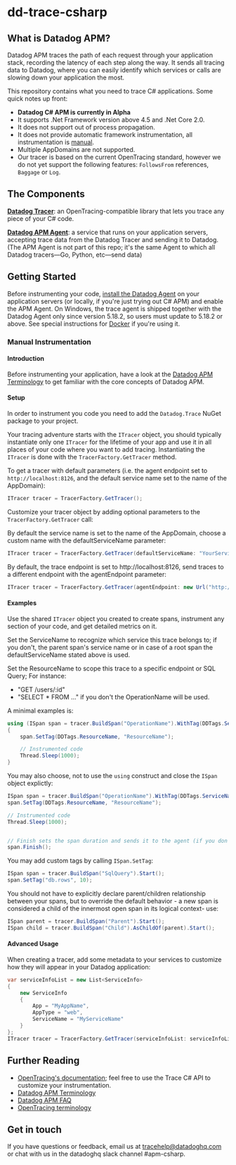 # dd-trace-csharp

## What is Datadog APM?

Datadog APM traces the path of each request through your application stack, recording the latency of each step along the way. It sends all tracing data to Datadog, where you can easily identify which services or calls are slowing down your application the most.

This repository contains what you need to trace C# applications. Some quick notes up front:

- **Datadog C# APM is currently in Alpha**
- It supports .Net Framework version above 4.5 and .Net Core 2.0.
- It does not support out of process propagation.
- It does not provide automatic framework instrumentation, all instrumentation is [manual](#manual-instrumentation).
- Multiple AppDomains are not supported.
- Our tracer is based on the current OpenTracing standard, however we do not yet support the following features: `FollowsFrom` references, `Baggage` or `Log`.

## The Components


**[Datadog Tracer](https://github.com/DataDog/dd-trace-csharp)**: an OpenTracing-compatible library that lets you trace any piece of your C# code.

**[Datadog APM Agent](https://github.com/DataDog/datadog-trace-agent)**: a service that runs on your application servers, accepting trace data from the Datadog Tracer and sending it to Datadog. (The APM Agent is not part of this repo; it's the same Agent to which all Datadog tracers—Go, Python, etc—send data)

## Getting Started

Before instrumenting your code, [install the Datadog Agent](https://app.datadoghq.com/account/settings#agent) on your application servers (or locally, if you're just trying out C# APM) and enable the APM Agent. On Windows, the trace agent is shipped together with the Datadog Agent only since version 5.18.2, so users must update to 5.18.2 or above. See special instructions for [Docker](https://github.com/DataDog/docker-dd-agent#tracing--apm) if you're using it.

### Manual Instrumentation

#### Introduction

Before instrumenting your application, have a look at the [Datadog APM Terminology](https://docs.datadoghq.com/tracing/terminology/) to get familiar with the core concepts of Datadog APM.

#### Setup

In order to instrument you code you need to add the `Datadog.Trace` NuGet package to your project.

Your tracing adventure starts with the `ITracer` object, you should typically instantiate only one `ITracer` for the lifetime of your app and use it in all places of your code where you want to add tracing. Instantiating the `ITracer` is done with the `TracerFactory.GetTracer` method.

To get a tracer with default parameters (i.e. the agent endpoint set to `http://localhost:8126`, and the default service name set to the name of the AppDomain):

```csharp
ITracer tracer = TracerFactory.GetTracer();
```

Customize your tracer object by adding optional parameters to the `TracerFactory.GetTracer` call:

By default the service name is set to the name of the AppDomain, choose a custom name with the defaultServiceName parameter:

```csharp
ITracer tracer = TracerFactory.GetTracer(defaultServiceName: "YourServiceName")
```

By default, the trace endpoint is set to http://localhost:8126, send traces to a different endpoint with the agentEndpoint parameter:

```csharp
ITracer tracer = TracerFactory.GetTracer(agentEndpoint: new Url("http://myendpoint:port"));
```

#### Examples

Use the shared `ITracer` object you created to create spans, instrument any section of your code, and get detailed metrics on it.

Set the ServiceName to recognize which service this trace belongs to; if you don't, the parent span's service name or in case of a root span the defaultServiceName stated above is used.

Set the ResourceName to scope this trace to a specific endpoint or SQL Query; For instance:
- "GET /users/:id"
- "SELECT * FROM ..."
if you don't the OperationName will be used.

A minimal examples is:

```csharp
using (ISpan span = tracer.BuildSpan("OperationName").WithTag(DDTags.ServiceName, "ServiceName").Start())
{
    span.SetTag(DDTags.ResourceName, "ResourceName");

    // Instrumented code
    Thread.Sleep(1000);
}
```

You may also choose, not to use the `using` construct and close the `ISpan` object explictly:

```csharp
ISpan span = tracer.BuildSpan("OperationName").WithTag(DDTags.ServiceName, "ServiceName").Start();
span.SetTag(DDTags.ResourceName, "ResourceName");

// Instrumented code
Thread.Sleep(1000);


// Finish sets the span duration and sends it to the agent (if you don't call finish the data will never be sent to Datadog)
span.Finish();
```

You may add custom tags by calling `ISpan.SetTag`:

```csharp
ISpan span = tracer.BuildSpan("SqlQuery").Start();
span.SetTag("db.rows", 10);
```

You should not have to explicitly declare parent/children relationship between your spans, but to override the default behavior - a new span is considered a child of the innermost open span in its logical context- use:

```csharp
ISpan parent = tracer.BuildSpan("Parent").Start();
ISpan child = tracer.BuildSpan("Child").AsChildOf(parent).Start();
```

#### Advanced Usage

When creating a tracer, add some metadata to your services to customize how they will appear in your Datadog application:

```csharp
var serviceInfoList = new List<ServiceInfo>
{
    new ServiceInfo
    {
        App = "MyAppName",
        AppType = "web",
        ServiceName = "MyServiceName"
    }
};
ITracer tracer = TracerFactory.GetTracer(serviceInfoList: serviceInfoList);
```

## Further Reading

- [OpenTracing's documentation](https://github.com/opentracing/opentracing-csharp); feel free to use the Trace C# API to customize your instrumentation.
- [Datadog APM Terminology](https://docs.datadoghq.com/tracing/terminology/)
- [Datadog APM FAQ](https://docs.datadoghq.com/tracing/faq/)
- [OpenTracing terminology](https://github.com/opentracing/specification/blob/master/specification.md)

## Get in touch

If you have questions or feedback, email us at tracehelp@datadoghq.com or chat with us in the datadoghq slack channel #apm-csharp.
